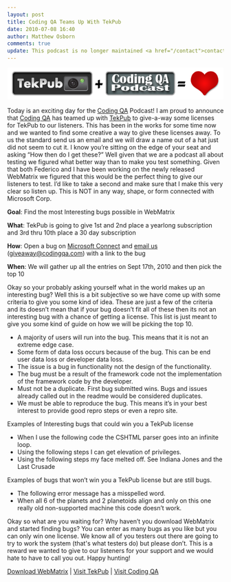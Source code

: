 ```yaml
---
layout: post
title: Coding QA Teams Up With TekPub
date: 2010-07-08 16:40
author: Matthew Osborn
comments: true
update: This podcast is no longer maintained <a href="/contact">contact me</a> for information about old episodes.
---
```

![TekPub + CodingQA](/img/posts/TekPubCodingQA.png)

Today is an exciting day for the <a title="Coding QA Podcast" href="http://www.codingqa.com" target="_blank" rel="">Coding QA</a> Podcast! I am proud to announce that <a title="Coding QA Podcast" href="http://www.codingqa.com" target="_blank" rel="">Coding QA</a> has teamed up with <a href="http://www.tekpub.com">TekPub</a> to give-a-way some licenses for TekPub to our listeners. This has been in the works for some time now and we wanted to find some creative a way to give these licenses away. To us the standard send us an email and we will draw a name out of a hat just did not seem to cut it. I know you’re sitting on the edge of your seat and asking “How then do I get these?” Well given that we are a podcast all about testing we figured what better way than to make you test something. Given that both Federico and I have been working on the newly released WebMatrix we figured that this would be the perfect thing to give our listeners to test. I’d like to take a second and make sure that I make this very clear so listen up. This is NOT in any way, shape, or form connected with Microsoft Corp.

<strong>Goal</strong>: Find the most Interesting bugs possible in WebMatrix

<strong>What</strong>: TekPub is going to give 1st and 2nd place a yearlong subscription and 3rd thru 10th place a 30 day subscription

<strong>How</strong>: Open a bug on <a href="https://connect.microsoft.com/site1112/">Microsoft Connect</a> and <a href="mailto:giveaway@codingqa.com">email us</a> (<a href="mailto:giveaway@codingqa.com">giveaway@codingqa.com</a>) with a link to the bug

<strong>When</strong>: We will gather up all the entries on Sept 17th, 2010 and then pick the top 10

Okay so your probably asking yourself what in the world makes up an interesting bug? Well this is a bit subjective so we have come up with some criteria to give you some kind of idea. These are just a few of the criteria and its doesn’t mean that if your bug doesn’t fit all of these then its not an interesting bug with a chance of getting a license. This list is just meant to give you some kind of guide on how we will be picking the top 10.
<ul>
    <li>A majority of users will run into the bug. This means that it is not an extreme edge case.</li>
    <li>Some form of data loss occurs because of the bug. This can be end user data loss or developer data loss.</li>
    <li>The issue is a bug in functionality not the design of the functionality.</li>
    <li>The bug must be a result of the framework code not the implementation of the framework code by the developer.</li>
    <li>Must not be a duplicate. First bug submitted wins. Bugs and issues already called out in the readme would be considered duplicates.</li>
    <li>We must be able to reproduce the bug. This means it’s in your best interest to provide good repro steps or even a repro site.</li>
</ul>
Examples of Interesting bugs that could win you a TekPub license
<ul>
    <li>When I use the following code the CSHTML parser goes into an infinite loop.</li>
    <li>Using the following steps I can get elevation of privileges.</li>
    <li>Using the following steps my face melted off. See Indiana Jones and the Last Crusade</li>
</ul>
Examples of bugs that won’t win you a TekPub license but are still bugs.
<ul>
    <li>The following error message has a misspelled word.</li>
    <li>When all 6 of the planets and 2 planetoids align and only on this one really old non-supported machine this code doesn’t work.</li>
</ul>
Okay so what are you waiting for? Why haven’t you download WebMatrix and started finding bugs? You can enter as many bugs as you like but you can only win one license. We know all of you testers out there are going to try to work the system (that's what testers do) but please don’t. This is a reward we wanted to give to our listeners for your support and we would hate to have to call you out. Happy hunting!

<a href="http://www.microsoft.com/web/webmatrix/download/">Download WebMatrix</a> | <a href="http://www.tekpub.com">Visit TekPub</a> | <a href="http://www.codingqa.com">Visit Coding QA</a>
